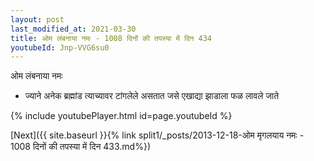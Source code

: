 ```yaml
---
layout: post
last_modified_at: 2021-03-30
title: ओम लंबनाया नमः - 1008 दिनों की तपस्या में दिन 434
youtubeId: Jnp-VVG6su0
---
```

 
 
 ओम लंबनाया नमः  
 
 -  ज्याने अनेक ब्रह्मांड त्याच्यावर टांगलेले असतात जसे एखाद्या झाडाला फळ लावले जाते 
 
  
 
  
 
 
 
 
 
 


{% include youtubePlayer.html id=page.youtubeId %}
 
[Next]({{ site.baseurl }}{% link  split1/_posts/2013-12-18-ओम मृगलयाय नमः - 1008 दिनों की तपस्या में दिन 433.md%})
 
